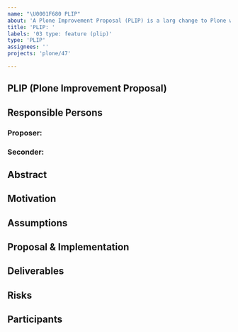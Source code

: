 ```yaml
---
name: "\U0001F680 PLIP"
about: 'A Plone Improvement Proposal (PLIP) is a larg change to Plone which goes through a formal process. See https://6.docs.plone.org/contributing/core/plips.html.'
title: 'PLIP: '
labels: '03 type: feature (plip)'
type: 'PLIP'
assignees: ''
projects: 'plone/47'

---
```


## PLIP (Plone Improvement Proposal)

<!--

Read https://6.docs.plone.org/contributing/core/plips.html first!

Mention the @plone/framework-team when the PLIP is information complete!

-->

## Responsible Persons

### Proposer: <!-- full NAME of the proposer, should lead the PLIP - if not possible, tell about it! -->

### Seconder: <!-- NAME of another person supporting this PLIP -->

## Abstract

<!-- a comprehensive overview of the subject -->

## Motivation

<!--
Reason or motivation this proposal was created
-->

## Assumptions

<!-- Preconditions -->

## Proposal & Implementation

<!--
Detailed proposal with implementation details and - if needed - possible variants to be discussed.
-->

## Deliverables

<!--
Packages and documentation chapters involved, includes also third party if needed.
-->

## Risks

<!--
What will break/ affect existing installations of Plone after upgrade, including end user point of view, training efforts etc.
-->

## Participants

<!--
list of persons and roles known
-->
